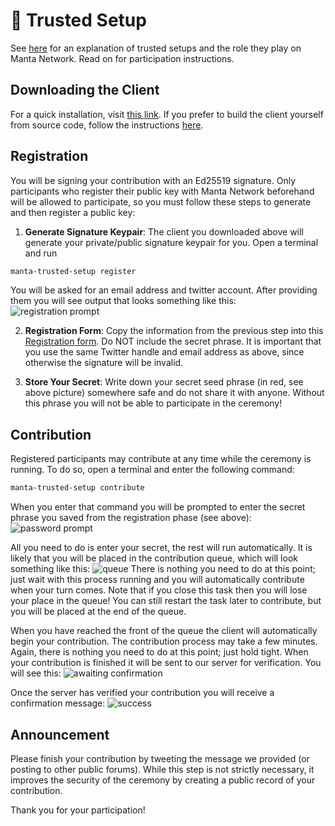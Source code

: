 # 🔗 Trusted Setup

See [here](../concepts/TrustedSetup.md) for an explanation of trusted setups and the role they play on Manta Network.  Read on for participation instructions.


## Downloading the Client
For a quick installation, visit [this link](https://ceremony.manta.network). If you prefer to build the client yourself from source code, follow the instructions [here](https://github.com/Manta-Network/manta-rs/tree/main/manta-trusted-setup).

## Registration

You will be signing your contribution with an Ed25519 signature. Only participants who register their public key with Manta Network beforehand will be allowed to participate, so you must follow these steps to generate and then register a public key:
1. **Generate Signature Keypair**: The client you downloaded above will generate your private/public signature keypair for you. Open a terminal and run
```sh
manta-trusted-setup register
```
You will be asked for an email address and twitter account.  After providing them you will see output that looks something like this:
![registration prompt](./resources/ts_guide_register.png)

2. **Registration Form**: Copy the information from the previous step into this [Registration form](https://4z64on4g0gg.typeform.com/to/N7afxPaU).  Do NOT include the secret phrase. It is important that you use the same Twitter handle and email address as above, since otherwise the signature will be invalid.

3. **Store Your Secret**: Write down your secret seed phrase (in red, see above picture) somewhere safe and do not share it with anyone. Without this phrase you will not be able to participate in the ceremony!

## Contribution
Registered participants may contribute at any time while the ceremony is running. To do so, open a terminal and enter the following command:
```sh
manta-trusted-setup contribute
```

When you enter that command you will be prompted to enter the secret phrase you saved from the registration phase (see above):
![password prompt](./resources/ts_guide_secret_prompt.png)

All you need to do is enter your secret, the rest will run automatically.  It is likely that you will be placed in the contribution queue, which will look something like this:
![queue](./resources/ts_guide_queue.png)
There is nothing you need to do at this point; just wait with this process running and you will automatically contribute when your turn comes. Note that if you close this task then you will lose your place in the queue! You can still restart the task later to contribute, but you will be placed at the end of the queue.

When you have reached the front of the queue the client will automatically begin your contribution. The contribution process may take a few minutes. Again, there is nothing you need to do at this point; just hold tight. When your contribution is finished it will be sent to our  server for verification.  You will see this:
![awaiting confirmation](./resources/ts_guide_awaiting_confirmation.png)

Once the server has verified your contribution you will receive a confirmation message:
![success](./resources/ts_guide_success.png)

## Announcement
Please finish your contribution by tweeting the message we provided (or posting to other public forums). While this step is not strictly necessary, it improves the security of the ceremony by creating a public record of your contribution.

Thank you for your participation!
